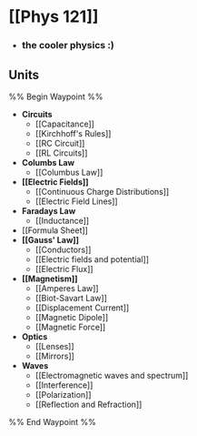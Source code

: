 # [[Phys 121]] 
- ### the cooler physics :)

## Units
%% Begin Waypoint %%
- **Circuits**
	- [[Capacitance]]
	- [[Kirchhoff's Rules]]
	- [[RC Circuit]]
	- [[RL Circuits]]
- **Columbs Law**
	- [[Columbus Law]]
- **[[Electric Fields]]**
	- [[Continuous Charge Distributions]]
	- [[Electric Field Lines]]
- **Faradays Law**
	- [[Inductance]]
- [[Formula Sheet]]
- **[[Gauss' Law]]**
	- [[Conductors]]
	- [[Electric fields and potential]]
	- [[Electric Flux]]
- **[[Magnetism]]**
	- [[Amperes Law]]
	- [[Biot-Savart Law]]
	- [[Displacement Current]]
	- [[Magnetic Dipole]]
	- [[Magnetic Force]]
- **Optics**
	- [[Lenses]]
	- [[Mirrors]]
- **Waves**
	- [[Electromagnetic waves and spectrum]]
	- [[Interference]]
	- [[Polarization]]
	- [[Reflection and Refraction]]

%% End Waypoint %%


